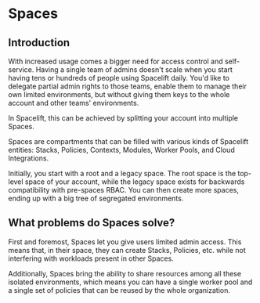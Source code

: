 # Spaces

## Introduction
With increased usage comes a bigger need for access control and self-service.  Having a single team of admins doesn't scale when you start having tens or hundreds of people using Spacelift daily. You'd like to delegate partial admin rights to those teams, enable them to manage their own limited environments, but without giving them keys to the whole account and other teams' environments.

In Spacelift, this can be achieved by splitting your account into multiple Spaces.

Spaces are compartments that can be filled with various kinds of Spacelift entities: Stacks, Policies, Contexts, Modules, Worker Pools, and Cloud Integrations.

Initially, you start with a root and a legacy space. The root space is the top-level space of your account, while the legacy space exists for backwards compatibility with pre-spaces RBAC. You can then create more spaces, ending up with a big tree of segregated environments.

## What problems do Spaces solve?
First and foremost, Spaces let you give users limited admin access. This means that, in their space, they can create Stacks, Policies, etc. while not interfering with workloads present in other Spaces.

Additionally, Spaces bring the ability to share resources among all these isolated environments, which means you can have a single worker pool and a single set of policies that can be reused by the whole organization.

